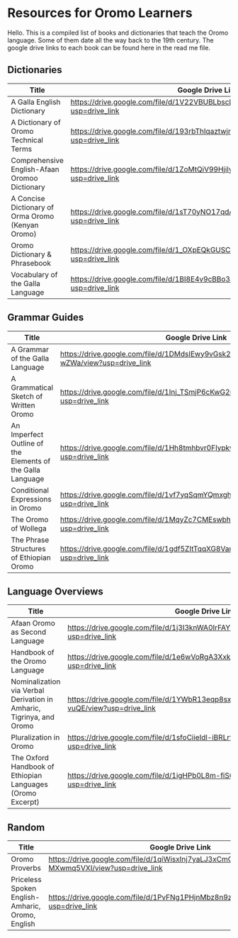 # Resources for Oromo Learners

Hello. This is a compiled list of books and dictionaries that teach the Oromo language. Some of them date all the way back to the 19th century. The google drive links to each book can be found here in the read me file. 

## Dictionaries

| Title | Google Drive Link |
| --- | --- |
| A Galla English Dictionary | https://drive.google.com/file/d/1V22VBUBLbscLK3K2RmBfiNlGnXAjoGUs/view?usp=drive_link |
| A Dictionary of Oromo Technical Terms | https://drive.google.com/file/d/193rbThIqaztwjmzcmkx-dnZpZAb1uajd/view?usp=drive_link |
| Comprehensive English-Afaan Oromoo Dictionary | https://drive.google.com/file/d/1ZoMtQiV99HjiIydQ95wwTRXz4Cd6dao7/view?usp=drive_link |
| A Concise Dictionary of Orma Oromo (Kenyan Oromo) | https://drive.google.com/file/d/1sT70yNO17qdAM5lOxqW6U3uIAkAQ7_9C/view?usp=drive_link |
| Oromo Dictionary & Phrasebook | https://drive.google.com/file/d/1_OXpEQkGUSCFcgW4rwzGyXi3wyfcGrYA/view?usp=drive_link |
| Vocabulary of the Galla Language | https://drive.google.com/file/d/1BI8E4v9cBBo3aaHFdMFPlklkzwtviqR8/view?usp=drive_link |


## Grammar Guides

| Title | Google Drive Link |
| --- | --- |
| A Grammar of the Galla Language | https://drive.google.com/file/d/1DMdsIEwy9vGsk2OGcMI26XUxLT8-wZWa/view?usp=drive_link |
| A Grammatical Sketch of Written Oromo | https://drive.google.com/file/d/1Inj_TSmjP6cKwG2uk2YXc8va5XV_e2KF/view?usp=drive_link |
| An Imperfect Outline of the Elements of the Galla Language | https://drive.google.com/file/d/1Hh8tmhbvr0FIypkwC5S8R6YUcJA2rvca/view?usp=drive_link |
| Conditional Expressions in Oromo | https://drive.google.com/file/d/1vf7yqSqmYQmxghfuKyUXs5NaS7TNyNyy/view?usp=drive_link |
| The Oromo of Wollega | https://drive.google.com/file/d/1MqyZc7CMEswbhe7sLNlrDJ29N_G7hur6/view?usp=drive_link |
| The Phrase Structures of Ethiopian Oromo | https://drive.google.com/file/d/1gdf5ZItTqqXG8VamCBJUuzhT-TwZ_Z99/view?usp=drive_link |

## Language Overviews

| Title | Google Drive Link |
| --- | --- |
| Afaan Oromo as Second Language | https://drive.google.com/file/d/1j3I3knWA0IrFAYz1s81qqLtk4RruzKot/view?usp=drive_link |
| Handbook of the Oromo Language | https://drive.google.com/file/d/1e6wVoRgA3XxkmvCNsPnym07nAgb2ohqu/view?usp=drive_link |
| Nominalization via Verbal Derivation in Amharic, Tigrinya, and Oromo | https://drive.google.com/file/d/1YWbR13eqp8sxQM1Wu_3gAQRt_2O-vuQE/view?usp=drive_link |
| Pluralization in Oromo | https://drive.google.com/file/d/1sfoCiieIdl-iBRLrfI7LObt6Q0ZkiMUS/view?usp=drive_link |
| The Oxford Handbook of Ethiopian Languages (Oromo Excerpt) | https://drive.google.com/file/d/1igHPb0L8m-fiS6hxrfV-BmXsXJqzrZei/view?usp=drive_link |

## Random

| Title | Google Drive Link |
| --- | --- |
| Oromo Proverbs | https://drive.google.com/file/d/1qiWisxInj7yaLJ3xCmCW_2-MXwmq5VXI/view?usp=drive_link |
| Priceless Spoken English-Amharic, Oromo, English | https://drive.google.com/file/d/1PvFNg1PHjnMbz8n9zhFu7YSbfRKa7cli/view?usp=drive_link |
